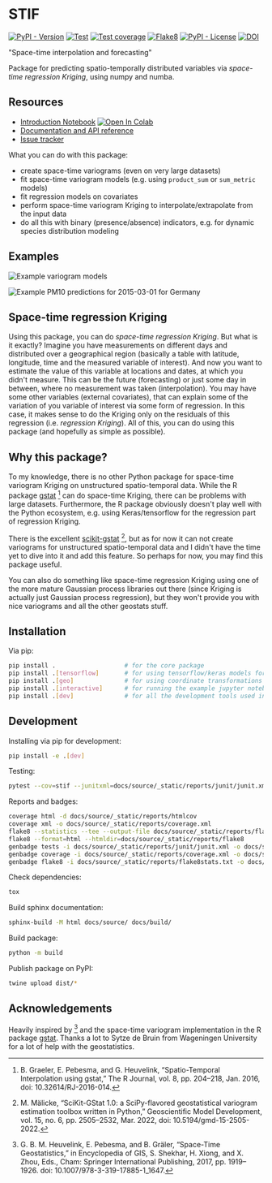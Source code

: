 # STIF

[![PyPI - Version](https://img.shields.io/pypi/v/stif)](https://pypi.org/project/stif/)
[![Test](https://johannes.kopton.org/stif/_static/tests-badge.svg)](https://johannes.kopton.org/stif/_static/reports/junit/report.html)
[![Test coverage](https://johannes.kopton.org/stif/_static/coverage-badge.svg)](https://johannes.kopton.org/stif/_static/reports/htmlcov/index.html)
[![Flake8](https://johannes.kopton.org/stif/_static/flake8-badge.svg)](https://johannes.kopton.org/stif/_static/reports/flake8)
[![PyPI - License](https://img.shields.io/pypi/l/stif)](https://github.com/johanneskopton/stif/blob/main/LICENSE)
[![DOI](https://zenodo.org/badge/DOI/10.5281/zenodo.13271981.svg)](https://doi.org/10.5281/zenodo.13271981)


"Space-time interpolation and forecasting"

Package for predicting spatio-temporally distributed variables via *space-time regression Kriging*, using numpy and numba.

## Resources

* [Introduction Notebook](https://github.com/johanneskopton/stif/blob/main/docs/introduction.ipynb) <a target="_blank" href="https://colab.research.google.com/github/johanneskopton/stif/blob/main/docs/introduction.ipynb"><img src="https://colab.research.google.com/assets/colab-badge.svg" alt="Open In Colab"/></a>
* [Documentation and API reference](https://johannes.kopton.org/stif)
* [Issue tracker](https://github.com/johanneskopton/stif/issues)

What you can do with this package:

* create space-time variograms (even on very large datasets)
* fit space-time variogram models (e.g. using `product_sum` or `sum_metric` models)
* fit regression models on covariates
* perform space-time variogram Kriging to interpolate/extrapolate from the input data
* do all this with binary (presence/absence) indicators, e.g. for dynamic species distribution modeling

## Examples

![Example variogram models](https://raw.githubusercontent.com/johanneskopton/stif/main/docs/source/_static/demo_variogram.png)

![Example PM10 predictions for 2015-03-01 for Germany](https://raw.githubusercontent.com/johanneskopton/stif/main/docs/source/_static/demo_map.png)

## Space-time regression Kriging
Using this package, you can do _space-time regression Kriging_. But what is it exactly? Imagine you have measurements on different days and distributed over a geographical region (basically a table with latitude, longitude, time and the measured variable of interest). And now you want to estimate the value of this variable at locations and dates, at which you didn't measure. This can be the future (forecasting) or just some day in between, where no measurement was taken (interpolation). You may have some other variables (external covariates), that can explain some of the variation of you variable of interest via some form of regression. In this case, it makes sense to do the Kriging only on the residuals of this regression (i.e. *regression Kriging*). All of this, you can do using this package (and hopefully as simple as possible).


## Why this package?
To my knowledge, there is no other Python package for space-time variogram Kriging on unstructured spatio-temporal data. While the R package [gstat](http://r-spatial.github.io/gstat/) [^1] can do space-time Kriging, there can be problems with large datasets. Furthermore, the R package obviously doesn't play well with the Python ecosystem, e.g. using Keras/tensorflow for the regression part of regression Kriging.

There is the excellent [scikit-gstat](https://github.com/mmaelicke/scikit-gstat) [^2], but as for now it can not create variograms for unstructured spatio-temporal data and I didn't have the time yet to dive into it and add this feature. So perhaps for now, you may find this package useful.

You can also do something like space-time regression Kriging using one of the more mature Gaussian process libraries out there (since Kriging is actually just Gaussian process regression), but they won't provide you with nice variograms and all the other geostats stuff.

<!--
<center><img src="https://raw.githubusercontent.com/johanneskopton/stif/main/docs/source/_static/demo1.gif" alt="Example: PM10 values in Germany" width="500"/></center>
-->
## Installation

Via pip:

```sh
pip install .                   # for the core package
pip install .[tensorflow]       # for using tensorflow/keras models for covariate regression
pip install .[geo]              # for using coordinate transformations and geo I/O
pip install .[interactive]      # for running the example jupyter notebooks
pip install .[dev]              # for all the development tools used in this project
```

## Development

Installing via pip for development:

```sh
pip install -e .[dev]
```

Testing:

```sh
pytest --cov=stif --junitxml=docs/source/_static/reports/junit/junit.xml --html=docs/source/_static/reports/junit/report.html
```

Reports and badges:
```sh
coverage html -d docs/source/_static/reports/htmlcov
coverage xml -o docs/source/_static/reports/coverage.xml
flake8 --statistics --tee --output-file docs/source/_static/reports/flake8stats.txt
flake8 --format=html --htmldir=docs/source/_static/reports/flake8
genbadge tests -i docs/source/_static/reports/junit/junit.xml -o docs/source/_static/tests-badge.svg
genbadge coverage -i docs/source/_static/reports/coverage.xml -o docs/source/_static/coverage-badge.svg
genbadge flake8 -i docs/source/_static/reports/flake8stats.txt -o docs/source/_static/flake8-badge.svg
```

Check dependencies:
```sh
tox
```

Build sphinx documentation:
```sh
sphinx-build -M html docs/source/ docs/build/
```

Build package:
```sh
python -m build
```

Publish package on PyPI:
```sh
twine upload dist/*
```

## Acknowledgements
Heavily inspired by [^3] and the space-time variogram implementation in the R package [gstat](http://r-spatial.github.io/gstat/). Thanks a lot to Sytze de Bruin from Wageningen University for a lot of help with the geostatistics.

[^1]: B. Graeler, E. Pebesma, and G. Heuvelink, “Spatio-Temporal Interpolation using gstat,” The R Journal, vol. 8, pp. 204–218, Jan. 2016, doi: 10.32614/RJ-2016-014.

[^2]: M. Mälicke, “SciKit-GStat 1.0: a SciPy-flavored geostatistical variogram estimation toolbox written in Python,” Geoscientific Model Development, vol. 15, no. 6, pp. 2505–2532, Mar. 2022, doi: 10.5194/gmd-15-2505-2022.

[^3]: G. B. M. Heuvelink, E. Pebesma, and B. Gräler, “Space-Time Geostatistics,” in Encyclopedia of GIS, S. Shekhar, H. Xiong, and X. Zhou, Eds., Cham: Springer International Publishing, 2017, pp. 1919–1926. doi: 10.1007/978-3-319-17885-1_1647.

